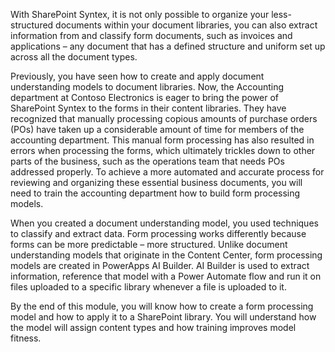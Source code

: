 With SharePoint Syntex, it is not only possible to organize your less-structured documents within your document libraries, you can also extract information from and classify form documents, such as invoices and applications – any document that has a defined structure and uniform set up across all the document types.

Previously, you have seen how to create and apply document understanding models to document libraries. Now, the Accounting department at Contoso Electronics is eager to bring the power of SharePoint Syntex to the forms in their content libraries. They have recognized that manually processing copious amounts of purchase orders (POs) have taken up a considerable amount of time for members of the accounting department. This manual form processing has also resulted in errors when processing the forms, which ultimately trickles down to other parts of the business, such as the operations team that needs POs addressed properly. To achieve a more automated and accurate process for reviewing and organizing these essential business documents, you will need to train the accounting department how to build form processing models.

When you created a document understanding model, you used techniques to classify and extract data. Form processing works differently because forms can be more predictable – more structured. Unlike document understanding models that originate in the Content Center, form processing models are created in PowerApps AI Builder.  AI Builder is used to extract information, reference that model with a Power Automate flow and run it on files uploaded to a specific library whenever a file is uploaded to it.

By the end of this module, you will know how to create a form processing model and how to apply it to a SharePoint library. You will understand how the model will assign content types and how training improves model fitness.
